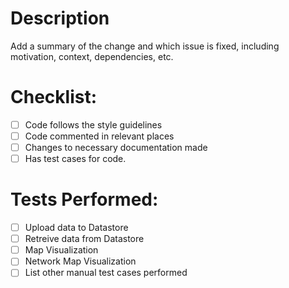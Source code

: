 # Description

Add a summary of the change and which issue is fixed, including motivation, context, dependencies, etc. 

# Checklist:

- [ ] Code follows the style guidelines
- [ ] Code commented in relevant places
- [ ] Changes to necessary documentation made
- [ ] Has test cases for code.

# Tests Performed:

- [ ] Upload data to Datastore
- [ ] Retreive data from Datastore
- [ ] Map Visualization 
- [ ] Network Map Visualization 
- [ ] List other manual test cases performed
